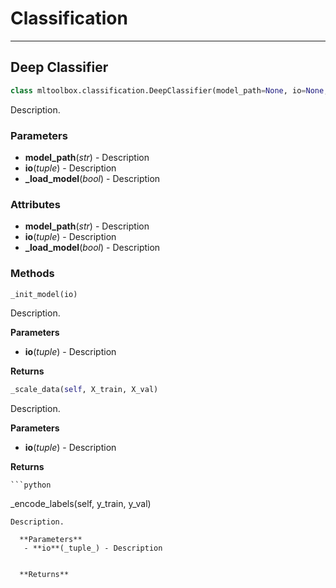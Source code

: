 # Classification
___


## Deep Classifier

```python
class mltoolbox.classification.DeepClassifier(model_path=None, io=None, _load_model=False)

```
Description.

 ### **Parameters** 
   - **model_path**(_str_) - Description
   - **io**(_tuple_) - Description
   - **_load_model**(_bool_) - Description


 ###  **Attributes** 
   - **model_path**(_str_) - Description
   - **io**(_tuple_) - Description
   - **_load_model**(_bool_) - Description

 ### **Methods** 
  
  

  ```python
  _init_model(io)

  ```
Description.

  **Parameters** 
   - **io**(_tuple_) - Description


  **Returns** 



  ```python
_scale_data(self, X_train, X_val)

```
Description.

  **Parameters** 
   - **io**(_tuple_) - Description


  **Returns** 



    ```python
_encode_labels(self, y_train, y_val)

```
Description.

  **Parameters** 
   - **io**(_tuple_) - Description


  **Returns** 


